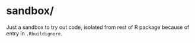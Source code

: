 # sandbox/

Just a sandbox to try out code, isolated from rest of R package because of entry in `.Rbuildignore`.
